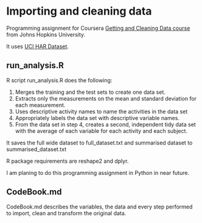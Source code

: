 # Importing and cleaning data
Programming assignment for Coursera [Getting and Cleaning Data course](https://www.coursera.org/learn/data-cleaning/home/week/4) from Johns Hopkins University.

It uses [UCI HAR Dataset](https://archive.ics.uci.edu/ml/datasets/Human+Activity+Recognition+Using+Smartphones).

## run_analysis.R

R script run_analysis.R does the following:

1. Merges the training and the test sets to create one data set.
2. Extracts only the measurements on the mean and standard deviation for each measurement. 
3. Uses descriptive activity names to name the activities in the data set
4. Appropriately labels the data set with descriptive variable names. 
5. From the data set in step 4, creates a second, independent tidy data set with the average of each variable for each activity and each subject.

It saves the full wide dataset to full_dataset.txt and summarised dataset to summarised_dataset.txt

R package requirements are reshape2 and dplyr.

I am planing to do this programming assignment in Python in near future.

## CodeBook.md

CodeBook.md describes the variables, the data and every step performed to import, clean and transform the original data.
